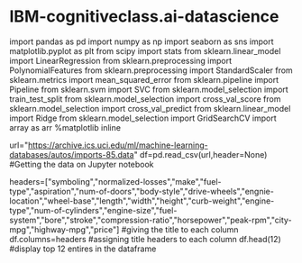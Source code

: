 # IBM-cognitiveclass.ai-datascience
import pandas as pd
import numpy as np
import seaborn as sns
import matplotlib.pyplot as plt
from scipy import stats
from sklearn.linear_model import LinearRegression
from sklearn.preprocessing import PolynomialFeatures
from sklearn.preprocessing import StandardScaler
from sklearn.metrics import mean_squared_error
from sklearn.pipeline import Pipeline
from sklearn.svm import SVC
from sklearn.model_selection import train_test_split
from sklearn.model_selection import cross_val_score
from sklearn.model_selection import cross_val_predict
from sklearn.linear_model import Ridge
from sklearn.model_selection import GridSearchCV
import array as arr
%matplotlib inline

url="https://archive.ics.uci.edu/ml/machine-learning-databases/autos/imports-85.data"
df=pd.read_csv(url,header=None) #Getting the data on Jupyter notebook

headers=["symboling","normalized-losses","make","fuel-type","aspiration","num-of-doors","body-style","drive-wheels","engnie-location","wheel-base","length","width","height","curb-weight","engine-type","num-of-cylinders","engine-size","fuel-system","bore","stroke","compression-ratio","horsepower","peak-rpm","city-mpg","highway-mpg","price"] #giving the title to each column
df.columns=headers #assigning title headers to each column
df.head(12) #display top 12 entires in the dataframe
